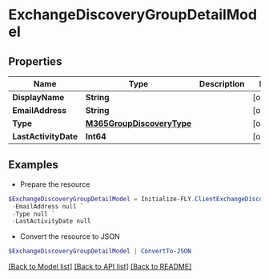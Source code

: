 # ExchangeDiscoveryGroupDetailModel
## Properties

Name | Type | Description | Notes
------------ | ------------- | ------------- | -------------
**DisplayName** | **String** |  | [optional] 
**EmailAddress** | **String** |  | [optional] 
**Type** | [**M365GroupDiscoveryType**](M365GroupDiscoveryType.md) |  | [optional] 
**LastActivityDate** | **Int64** |  | [optional] 

## Examples

- Prepare the resource
```powershell
$ExchangeDiscoveryGroupDetailModel = Initialize-FLY.ClientExchangeDiscoveryGroupDetailModel  -DisplayName null `
 -EmailAddress null `
 -Type null `
 -LastActivityDate null
```

- Convert the resource to JSON
```powershell
$ExchangeDiscoveryGroupDetailModel | ConvertTo-JSON
```

[[Back to Model list]](../README.md#documentation-for-models) [[Back to API list]](../README.md#documentation-for-api-endpoints) [[Back to README]](../README.md)

